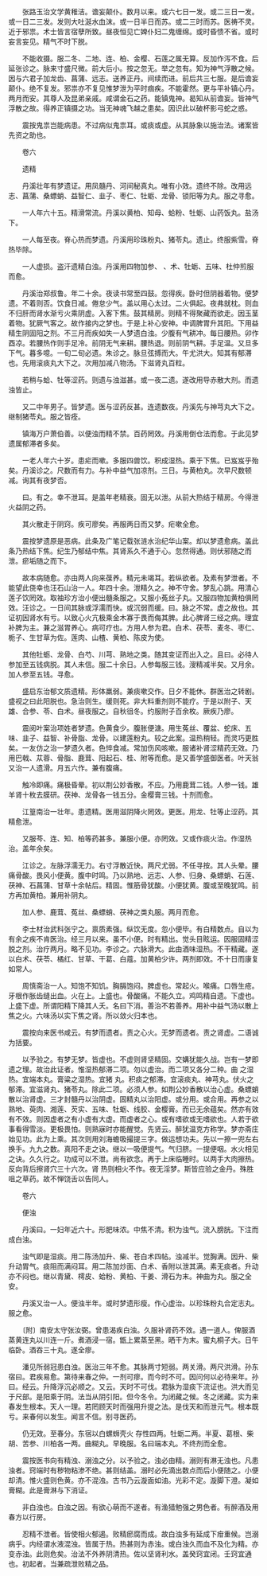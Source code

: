 <!-- { "loadSidebar": true } -->
　　张路玉治文学黄稚洁。谵妄颠仆。数月以来。或六七日一发。或二三日一发。或一日二三发。发则大吐涎水血沫。或一日半日而苏。或二三时而苏。医祷不灵。近于邪祟。术士皆言宿孽所致。昼夜恒见亡婢仆妇二鬼缠绵。或时昏愦不省。或时妄言妄见。精气不时下脱。

　　不能收摄。服二冬、二地、连、柏、金樱、石莲之属无算。反加作泻不食。后延张诊之。脉来寸盛尺微。前大后小。按之忽无。举之忽有。知为神气浮散之候。因与六君子加龙齿、菖蒲、远志。送养正丹。间续而进。前后共三七服。是后谵妄颠仆。绝不复发。邪祟亦不复见惟梦泄为平时痼疾。不能霍然。更与平补镇心丹。两月而安。其尊人及昆弟亲戚。咸谓金石之药。能镇鬼神。曷知从前谵妄。皆神气浮散之故。得养正镇摄之功。当无神魂飞越之患矣。因识此以破杯影弓蛇之惑。

　　震按鬼祟岂能病患。不过病似鬼祟耳。或痰或虚。从其脉象以施治法。诸案皆先资之助也。

　　卷六

　　遗精

　　丹溪壮年有梦遗证。用凤髓丹、河间秘真丸。唯有小效。遗终不除。改用远志、菖蒲、桑螵蛸、益智仁、韭子、枣仁、牡蛎、龙骨、锁阳等为丸。服之寻愈。

　　一人年六十五。精滑常流。丹溪以黄柏、知母、蛤粉、牡蛎、山药饭丸。盐汤下。

　　一人每至夜。脊心热而梦遗。丹溪用珍珠粉丸、猪苓丸。遗止。终服紫雪。脊热毕除。

　　一人虚损。盗汗遗精白浊。丹溪用四物加参、 、术、牡蛎、五味、杜仲煎服而愈。

　　丹溪治郑叔鲁。年二十余。夜读书常至四鼓。忽得疾。卧时但阴器着物。便梦遗。不着则否。饮食日减。倦怠少气。盖以用心太过。二火俱起。夜弗就枕。则血不归肝而肾水渐亏火乘阴虚。入客下焦。鼓其精房。则精不得聚藏而欲走。因玉茎着物。犹厥气客之。故作接内之梦也。于是上补心安神。中调脾胃升其阳。下用益精生阴固阳之剂。不三月而疾如失一人梦遗白浊。少腹有气耕冲。每日腰热。卯作酉凉。若腰热作则手足冷。前阴无气来耕。腰热退。则前阴气耕。手足温。又旦多下气。暮多噫。一旬二旬必遗。朱诊之。脉旦弦搏而大。午尤洪大。知其有郁滞也。先用滚痰丸大下之。次用加减八物汤。下滋肾丸百粒。

　　若稍与蛤、牡等涩药。则遗与浊滋甚。或一夜二遗。遂改用导赤散大剂。而遗浊皆止。

　　又二中年男子。皆梦遗。医与涩药反甚。连遗数夜。丹溪先与神芎丸大下之。继制猪苓丸。服之皆痊。

　　镇海万户萧伯善。以便浊而精不禁。百药罔效。丹溪用倒仓法而愈。于此见梦遗属郁滞者多矣。

　　一老人年六十岁。患疟而嗽。多服四兽饮。积成湿热。乘于下焦。已岌岌乎殆矣。丹溪诊之。尺数而有力。与补中益气加凉剂。三日。与黄柏丸。次早尺数顿减。询其有夜梦否。

　　曰。有之。幸不泄耳。是盖年老精衰。固无以泄。从前大热结于精房。今得泄火益阴之药。

　　其火散走于阴窍。疾可廖矣。再服两日而又梦。疟嗽全愈。

　　震按梦遗原是恶病。此条及广笔记载张涟水治纪华山案。却以梦遗愈病。盖此条乃热结下焦。纪生乃郁结中焦。其肾系久不通于心。忽然得通。则伏邪随之而泄。瘀垢随之而下。

　　故本病随愈。亦由两人向来葆养。精元未竭耳。若纵欲者。及素有梦泄者。不能望此侥幸也汪石山治一人。年四十余。泄精久之。神不守舍。梦乱心跳。用清心莲子饮罔效。取袖珍方治小便出髓条服之。又服小菟丝子丸。又服四物加黄柏俱罔效。汪诊之。一日间其脉或浮濡而快。或沉弱而缓。曰。脉之不常。虚之故也。其证初因肾水有亏。以致心火亢极乘金木寡于畏而侮其脾。此心脾肾三经之病。理宜补脾为主。兼之滋胃养心。病可疗也。方用人参为君。白术、茯苓、麦冬、枣仁、栀子、生甘草为佐。莲肉、山楂、黄柏、陈皮为使。

　　其他牡蛎、龙骨、白芍、川芎、熟地之类。随其变证而出入之。且曰。必待人参加至五钱病脱。其人未信。服二十余日。人参每服三钱。溲精减半矣。又月余。加人参至五钱。寻愈。

　　盛启东治郁文质遗精。形体羸弱。兼痰嗽交作。日夕不能休。群医治之转剧。盛视之曰此阳脱也。急治则生。缓则死。非大料重剂则不能疗。于是以附子、天雄、合参、苓、白术。昼夜服之。自秋徂冬。约服附子百余枚。厥疾乃廖。

　　震阅叶案治项姓者梦遗。色黄食少。腹胀便溏。用生菟丝、覆盆、蛇床、五味、韭子、益智、补骨脂、龙骨。以建莲粉丸。较之此案。温热稍轻。而灵巧更胜矣。一友仿之治一梦遗久者。色悴食减。常加伤风咳嗽。服诸补肾涩精药无效。乃用巴戟、苁蓉、骨脂、鹿茸、阳起石、桂、附等而愈。是又善学盛御医者。叶天翁又治一人遗滑。月五六作。兼有腹痛。

　　触冷即痛。痛极昏晕。初以荆公妙香散。不应。乃用鹿茸二钱。人参一钱。雄羊肾十枚去膜研。茯神、龙骨各一钱五分。金樱膏三钱。十剂而愈。

　　江篁南治一壮年。患遗精。医用滋阴降火罔效。更医。用龙、牡等止涩药。其精愈泄。

　　又服芩、连、知、柏等药甚多。兼服小便。亦罔效。又或作痰火治。作湿热治。盖年余矣。

　　江诊之。左脉浮濡无力。右寸浮散近快。两尺尤弱。不任寻按。其人头晕。腰痛骨酸。畏风小便黄。腹中时鸣。乃以熟地、远志、人参、归身、桑螵蛸、石莲、茯神、石菖蒲、甘草十余帖后。精固。惟筋骨犹酸。小便犹黄。腹或至晚犹鸣。前方再加黄柏。兼用补阴丸。

　　加人参、鹿茸、菟丝、桑螵蛸、茯神之类丸服。两月而愈。

　　李士材治武科张宁之。禀质素强。纵饮无度。忽小便毕。有白精数点。自以为有余之疾不肯医治。经三月以来。虽不小便。时有精出。觉头目眩运。因服固精涩脱之剂。治疗两月。略不见功。李诊之。六脉滑大。此由酒味湿热。不干精藏。遂以白术、茯苓、橘红、甘草、干葛、白蔻。加黄柏少许。两剂即效。不十日而康复如常人。

　　周慎斋治一人。知饱不知饥。胸膈饱闷。脾虚也。常起火。喉痛。口唇生疮。牙根作胀齿缝出血。火在上。上盛也。骨酸痛。不能久立。鸡鸣精自遗。下虚也。上盛下虚。所谓阳精下降其人夭。名曰下消。善治不若善养。用补中益气汤以散上焦之火。六味汤以实下焦之肾。所以敛火归本也。

　　震按向来医书咸云。有梦而遗者。责之心火。无梦而遗者。责之肾虚。二语诚为括要。

　　以予验之。有梦无梦。皆虚也。不虚则肾坚精固。交媾犹能久战。岂有一梦即遗之理。故治此证者。惟湿热郁滞二项。勿以虚治。而二项又各分二种。曲 之湿热。宜端本丸。膏粱之湿热。宜猪 丸。积痰之郁滞。宜滚痰丸、神芎丸。伏火之郁滞。宜滋肾丸、猪苓丸。除此二项。必须人参。如荆公妙香散以治心虚。桑螵蛸散以治肾虚。三才封髓丹以治阴虚。固精丸以治阳虚。或分用。或合用。再参之以熟地、萸肉、湘莲、芡实、五味、牡蛎、线胶、金樱膏。而已无余蕴矣。然亦有效有不效。则因虚者之有小虚有大虚。而虚者之心。或有嗜欲或无嗜欲也。人若于欲事看得雪淡。更极畏怕。则熟寐时亦能醒觉。先贤云。醉犹温克方称学。梦亦斋庄始见功。此为上乘。其次则用刘海蟾吸撮提三字。做运想功夫。先以一擦一兜左右换手。九九之数。真阳不走之诀。继以一吸便提气。气归脐。一提便咽。水火相见之诀。久久行之。功成可以不泄。尚有欲念。再于上床临睡时。以两手大肉擦热。反向背后擦肾穴三十六次。肾 热则相火不作。夜无淫梦。斯皆应验之金丹。殊胜 咀之草药。故不惮饶舌以告同人。

　　卷六

　　便浊

　　丹溪曰。一妇年近六十。形肥味浓。中焦不清。积为浊气。流入膀胱。下注而成白浊。

　　浊气即是湿痰。用二陈汤加升、柴、苍白术四帖。浊减半。觉胸满。因升、柴升动胃气。痰阻而满闷耳。用二陈加炒面、白术、香附以泄其满。素无痰者。升动亦不闷也。继以青黛、樗皮、蛤粉、黄柏、干姜、滑石为末。神曲为丸。服之全安。

　　丹溪又治一人。便浊半年。或时梦遗形瘦。作心虚治。以珍珠粉丸合定志丸。服之愈。

　　〔附〕南安太守张汝弼。曾患渴疾白浊。久服补肾药不效。遇一道人。俾服酒蒸黄连丸以川连一斤。煮酒浸一宿。甑上累蒸至黑。晒干为末。蜜丸桐子大。日午临卧。酒吞三十丸。遂全瘳。

　　潘见所弱冠患白浊。医治三年不愈。其脉两寸短弱。两关滑。两尺洪滑。孙东宿曰。君疾易愈。第待来春之仲。一剂可瘳。而今时不可。因问何以必待来年。孙曰。经云。升降浮沉必顺之。又云。天时不可伐。君脉为湿痰下流证也。洪大而见于尺部。是阳乘于阴。法当从阴引阳。但今冬令。为闭藏之候。冬之闭藏。实为来春发生根本。天人一理。若罔顾天时而强用升提之法。是伐天和而泄元气。根本既亏。来春何以发生。闻言不信。别寻医药。

　　仍无效。至春分。东宿以白螺蛳壳火 存性四两。牡蛎二两。半夏、葛根、柴胡、苦参、川柏各一两。曲糊丸。早晚服。名曰端本丸。不终剂而全愈。

　　震按医书向有精浊、溺浊之分。以予验之。浊必由精。溺则有淋无浊也。凡患浊者。窍端时有秽物粘渗不绝。甚则结盖。溺时必先滴出数点而后小便随之。小便却清。惟火盛则色黄。亦不混浊。古书乃云漩面如油。光彩不定。漩脚下澄。凝如膏糊。此是膏淋与下消证。

　　非白浊也。白浊之因。有欲心萌而不遂者。有渔猎勉强之男色者。有醉酒及用春方以行房。

　　忍精不泄者。皆使相火郁遏。败精瘀腐而成。故白浊多有延成下疳重候。岂溺病乎。内经谓水液混浊。皆属于热。热甚则为赤浊。或白浊久而血不及化为精。亦变赤浊。此则危矣。治法不外养阴清热。佐以坚肾利水。盖癸窍宜闭。壬窍宜通也。初起者。当兼疏泄败精之品。

